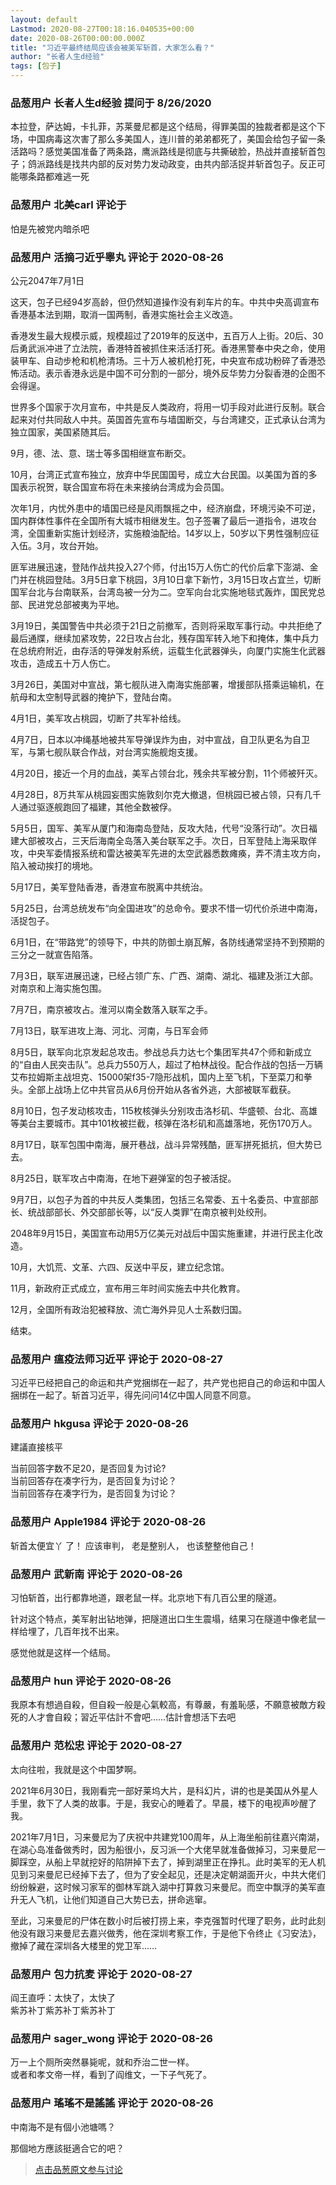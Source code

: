 ```yaml
---
layout: default
Lastmod: 2020-08-27T00:18:16.040535+00:00
date: 2020-08-26T00:00:00.000Z
title: "习近平最终结局应该会被美军斩首，大家怎么看？"
author: "长者人生d经验"
tags: [包子]
---
```



### 品葱用户 **长者人生d经验** 提问于 8/26/2020
    
本拉登，萨达姆，卡扎菲，苏莱曼尼都是这个结局，得罪美国的独裁者都是这个下场，中国病毒这次害了那么多美国人，连川普的弟弟都死了，美国会给包子留一条活路吗？感觉美国准备了两条路，鹰派路线是彻底与共撕破脸，热战并直接斩首包子；鸽派路线是找共内部的反对势力发动政变，由共内部活捉并斩首包子。反正可能哪条路都难逃一死
    
                

### 品葱用户 **北美carl** 评论于 
        
怕是先被党内暗杀吧
        
                

### 品葱用户 **活摘刁近乎睾丸** 评论于 2020-08-26
        
公元2047年7月1日  
  
这天，包子已经94岁高龄，但仍然知道操作没有刹车片的车。中共中央高调宣布香港基本法到期，取消一国两制，香港实施社会主义改造。  
  
香港发生最大规模示威，规模超过了2019年的反送中，五百万人上街。20后、30后勇武派冲进了立法院，香港特首被抓住来活活打死。香港黑警奉中央之命，使用装甲车、自动步枪和机枪清场。三十万人被机枪打死，中央宣布成功粉碎了香港恐怖活动。表示香港永远是中国不可分割的一部分，境外反华势力分裂香港的企图不会得逞。  
  
世界多个国家于次月宣布，中共是反人类政府，将用一切手段对此进行反制。联合起来对付共同敌人中共。英国首先宣布与墙国断交，与台湾建交，正式承认台湾为独立国家，美国紧随其后。  
  
9月，德、法、意、瑞士等多国相继宣布断交。  
  
10月，台湾正式宣布独立，放弃中华民国国号，成立大台民国。以美国为首的多国表示祝贺，联合国宣布将在未来接纳台湾成为会员国。  
  
次年1月，内忧外患中的墙国已经是风雨飘摇之中，经济崩盘，环境污染不可逆，国内群体性事件在全国所有大城市相继发生。包子签署了最后一道指令，进攻台湾，全国重新实施计划经济，实施粮油配给。14岁以上，50岁以下男性强制应征入伍。3月，攻台开始。  
  
匪军进展迅速，登陆作战共投入27个师，付出15万人伤亡的代价后拿下澎湖、金门并在桃园登陆。3月5日拿下桃园，3月10日拿下新竹，3月15日攻占宜兰，切断国军台北与台南联系，台湾岛被一分为二。空军向台北实施地毯式轰炸，国民党总部、民进党总部被夷为平地。  
  
3月19日，美国警告中共必须于21日之前撤军，否则将采取军事行动。中共拒绝了最后通牒，继续加紧攻势，22日攻占台北，残存国军转入地下和掩体，集中兵力在总统府附近，由存活的导弹发射系统，运载生化武器弹头，向厦门实施生化武器攻击，造成五十万人伤亡。  
  
3月26日，美国对中宣战，第七舰队进入南海实施部署，增援部队搭乘运输机，在航母和太空制导武器的掩护下，登陆台南。  
  
4月1日，美军攻占桃园，切断了共军补给线。  
  
4月7日，日本以冲绳基地被共军导弹误炸为由，对中宣战，自卫队更名为自卫军，与第七舰队联合作战，对台湾实施舰炮支援。  
  
4月20日，接近一个月的血战，美军占领台北，残余共军被分割，11个师被歼灭。  
  
4月28日，8万共军从桃园妄图实施敦刻尔克大撤退，但桃园已被占领，只有几千人通过驱逐舰跑回了福建，其他全数被俘。  
  
5月5日，国军、美军从厦门和海南岛登陆，反攻大陆，代号“没落行动”。次日福建大部被攻占，三天后海南全岛落入美台联军之手。次日，日军登陆上海采取佯攻，中央军委情报系统和雷达被美军先进的太空武器悉数瘫痪，弄不清主攻方向，陷入被动挨打的境地。  
  
5月17日，美军登陆香港，香港宣布脱离中共统治。  
  
5月25日，台湾总统发布“向全国进攻”的总命令。要求不惜一切代价杀进中南海，活捉包子。  
  
6月1日，在“带路党”的领导下，中共的防御土崩瓦解，各防线通常坚持不到预期的三分之一就宣告陷落。  
  
7月3日，联军进展迅速，已经占领广东、广西、湖南、湖北、福建及浙江大部。对南京和上海实施包围。  
  
7月7日，南京被攻占。淮河以南全数落入联军之手。  
  
7月13日，联军进攻上海、河北、河南，与日军会师  
  
8月5日，联军向北京发起总攻击。参战总兵力达七个集团军共47个师和新成立的“自由人民突击队”。总兵力550万人，超过了柏林战役。配合作战的包括一万辆艾布拉姆斯主战坦克、15000架f35-7隐形战机，国内上至飞机，下至菜刀和拳头。全部上战场上亿中共官员从6月份开始从各省外逃，大部被联军截获。  
  
8月10日，包子发动核攻击，115枚核弹头分别攻击洛杉矶、华盛顿、台北、高雄等美台主要城市。其中101枚被拦截，核弹在洛杉矶和高雄落地，死伤170万人。  
  
8月17日，联军包围中南海，展开巷战，战斗异常残酷，匪军拼死抵抗，但大势已去。  
  
8月25日，联军攻占中南海，在地下避弹室的包子被活捉。  
  
9月7日，以包子为首的中共反人类集团，包括三名常委、五十名委员、中宣部部长、统战部部长、外交部部长等，以“反人类罪”在南京被判处绞刑。  
  
2048年9月15日，美国宣布动用5万亿美元对战后中国实施重建，并进行民主化改造。  
  
10月，大饥荒、文革、六四、反送中平反，建立纪念馆。  
  
11月，新政府正式成立，宣布用三年时间实施去中共化教育。  
  
  
12月，全国所有政治犯被释放、流亡海外异见人士系数归国。  
  
结束。
        
                

### 品葱用户 **瘟疫法师习近平** 评论于 2020-08-27
        
习近平已经把自己的命运和共产党捆绑在一起了，共产党也把自己的命运和中国人捆绑在一起了。斩首习近平，得先问问14亿中国人同意不同意。
        
                

### 品葱用户 **hkgusa** 评论于 2020-08-26
        
建議直接核平  
  
当前回答字数不足20，是否回复为讨论?  
当前回答存在凑字行为，是否回复为讨论？  
当前回答存在凑字行为，是否回复为讨论？
        
                

### 品葱用户 **Apple1984** 评论于 2020-08-26
        
斩首太便宜丫 了！ 应该审判， 老是整别人， 也该整整他自己！
        
                

### 品葱用户 **武新南** 评论于 2020-08-26
        
习怕斩首，出行都靠地道，跟老鼠一样。北京地下有几百公里的隧道。  
  
针对这个特点，美军射出钻地弹，把隧道出口生生震塌，结果习在隧道中像老鼠一样给埋了，几百年找不出来。  
  
感觉他就是这样一个结局。
        
                

### 品葱用户 **hun** 评论于 2020-08-26
        
我原本有想過自殺，但自殺一般是心氣較高，有尊嚴，有羞恥感，不願意被敵方殺死的人才會自殺；習近平估計不會吧……估計會想活下去吧
        
                

### 品葱用户 **范松忠** 评论于 2020-08-27
        
太向往啦，我就是这个中国梦啊。  
  
2021年6月30日，我刚看完一部好莱坞大片，是科幻片，讲的也是美国从外星人手里，救下了人类的故事。于是，我安心的睡着了。早晨，楼下的电视声吵醒了我。  
  
2021年7月1日，习来曼尼为了庆祝中共建党100周年，从上海坐船前往嘉兴南湖，在湖心岛准备做秀时，因为船很小，反习派一个大佬早就准备做掉习，习来曼尼一脚踩空，从船上早就挖好的陷阱掉下去了，掉到湖里正在挣扎。此时美军的无人机见到习来曼尼已经掉下去了，但为了安全起见，还是决定朝湖面开火，中共大佬们纷纷躲避，这时候习家军的御林军跳入湖中打算救习来曼尼。而空中飘浮的美军直升无人飞机，让他们知道自己大势已去，拼命逃窜。  
  
至此，习来曼尼的尸体在数小时后被打捞上来，李克强暂时代理了职务，此时此刻他没有跟习来曼尼去嘉兴做秀，他在深圳考察工作，于是他下令终止《习安法》，撤掉了藏在深圳各大楼里的党卫军……
        
                

### 品葱用户 **包力抗麦** 评论于 2020-08-27
        
阎王直呼：太快了，太快了  
紫苏补丁紫苏补丁紫苏补丁
        
                

### 品葱用户 **sager_wong** 评论于 2020-08-26
        
万一上个厕所突然暴毙呢，就和乔治二世一样。  
或者和孝文帝一样，看到了阎维文，一下子气死了。
        
                

### 品葱用户 **瑤瑤不是謠謠** 评论于 2020-08-26
        
中南海不是有個小池塘嗎？  
  
那個地方應該挺適合它的吧？
        
                





> [点击品葱原文参与讨论](https://pincong.rocks/question/30309)

